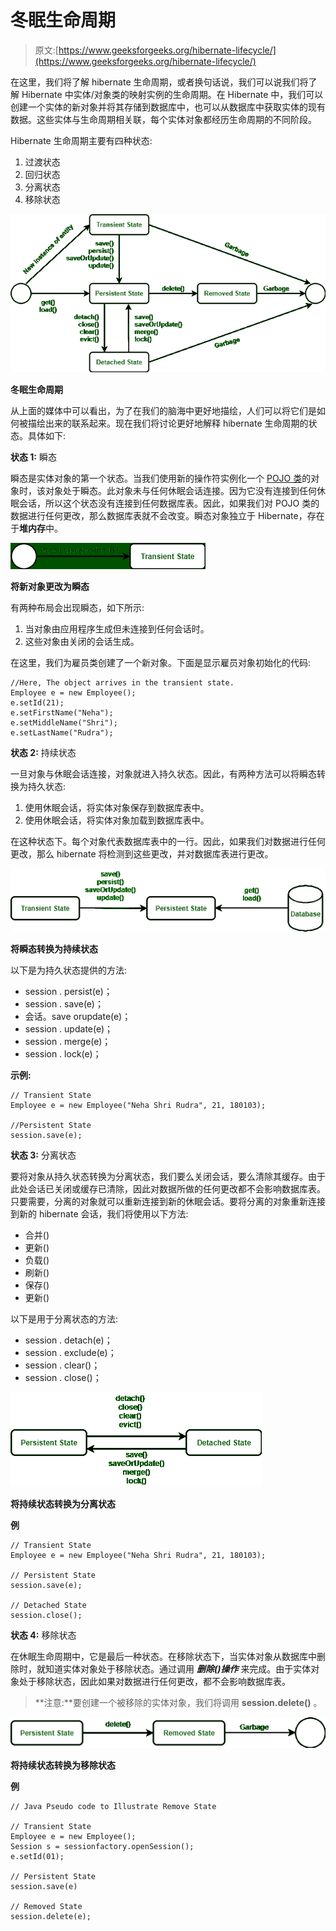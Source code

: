 # 冬眠生命周期

> 原文:[https://www.geeksforgeeks.org/hibernate-lifecycle/](https://www.geeksforgeeks.org/hibernate-lifecycle/)

在这里，我们将了解 hibernate 生命周期，或者换句话说，我们可以说我们将了解 Hibernate 中实体/对象类的映射实例的生命周期。在 Hibernate 中，我们可以创建一个实体的新对象并将其存储到数据库中，也可以从数据库中获取实体的现有数据。这些实体与生命周期相关联，每个实体对象都经历生命周期的不同阶段。

Hibernate 生命周期主要有四种状态:

1.  过渡状态
2.  回归状态
3.  分离状态
4.  移除状态

![](img/96b282f919a889d9fd354abd0dc688d2.png)

**冬眠生命周期**

从上面的媒体中可以看出，为了在我们的脑海中更好地描绘，人们可以将它们是如何被描绘出来的联系起来。现在我们将讨论更好地解释 hibernate 生命周期的状态。具体如下:

**状态 1:** 瞬态

瞬态是实体对象的第一个状态。当我们使用新的操作符实例化一个 [POJO 类](https://www.geeksforgeeks.org/pojo-vs-java-beans/)的对象时，该对象处于瞬态。此对象未与任何休眠会话连接。因为它没有连接到任何休眠会话，所以这个状态没有连接到任何数据库表。因此，如果我们对 POJO 类的数据进行任何更改，那么数据库表就不会改变。瞬态对象独立于 Hibernate，存在于**堆内存**中。

![](img/344cdef3655f852e3a1af4932d16ac44.png)

**将新对象更改为瞬态**

有两种布局会出现瞬态，如下所示:

1.  当对象由应用程序生成但未连接到任何会话时。
2.  这些对象由关闭的会话生成。

在这里，我们为雇员类创建了一个新对象。下面是显示雇员对象初始化的代码:

```
//Here, The object arrives in the transient state.
Employee e = new Employee();   
e.setId(21);  
e.setFirstName("Neha");  
e.setMiddleName("Shri");  
e.setLastName("Rudra");
```

**状态 2:** 持续状态

一旦对象与休眠会话连接，对象就进入持久状态。因此，有两种方法可以将瞬态转换为持久状态:

1.  使用休眠会话，将实体对象保存到数据库表中。
2.  使用休眠会话，将实体对象加载到数据库表中。

在这种状态下。每个对象代表数据库表中的一行。因此，如果我们对数据进行任何更改，那么 hibernate 将检测到这些更改，并对数据库表进行更改。

![](img/e0c8e8729cd7065da3700606e0fac3f2.png)

**将瞬态转换为持续状态**

以下是为持久状态提供的方法:

*   session . persist(e)；
*   session . save(e)；
*   会话。save orupdate(e)；
*   session . update(e)；
*   session . merge(e)；
*   session . lock(e)；

**示例:**

```
// Transient State
Employee e = new Employee("Neha Shri Rudra", 21, 180103); 

//Persistent State
session.save(e);
```

**状态 3:** 分离状态

要将对象从持久状态转换为分离状态，我们要么关闭会话，要么清除其缓存。由于此处会话已关闭或缓存已清除，因此对数据所做的任何更改都不会影响数据库表。只要需要，分离的对象就可以重新连接到新的休眠会话。要将分离的对象重新连接到新的 hibernate 会话，我们将使用以下方法:

*   合并()
*   更新()
*   负载()
*   刷新()
*   保存()
*   更新()

以下是用于分离状态的方法:

*   session . detach(e)；
*   session . exclude(e)；
*   session . clear()；
*   session . close()；

![](img/b0e537fc59a0457c4f66219db6bda92b.png)

**将持续状态转换为分离状态**

**例**

```
// Transient State
Employee e = new Employee("Neha Shri Rudra", 21, 180103);

// Persistent State 
session.save(e); 

// Detached State
session.close(); 
```

**状态 4:** 移除状态

在休眠生命周期中，它是最后一种状态。在移除状态下，当实体对象从数据库中删除时，就知道实体对象处于移除状态。通过调用 ***删除()操作*** 来完成。由于实体对象处于移除状态，因此如果对数据进行任何更改，都不会影响数据库表。

> **注意:**要创建一个被移除的实体对象，我们将调用 **session.delete()** 。

![](img/f9e123a3945af963567aa092e1ca3984.png)

**将持续状态转换为移除状态**

**例**

```
// Java Pseudo code to Illustrate Remove State

// Transient State
Employee e = new Employee();     
Session s = sessionfactory.openSession();
e.setId(01);

// Persistent State
session.save(e)  

// Removed State                 
session.delete(e);            
```